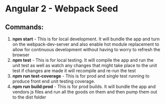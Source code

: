 # Angular 2 - Webpack Seed

## Commands:
1. **npm start** - This is for local development. It will bundle the app and turn on the webpack-dev-server and also enable hot module replacement
   to allow for continuous development without having to worry to refresh the browser
2. **npm test** - This is for local testing. It will compile the app and run the unit test as well as watch any changes that might take place to the unit test
   if changes are made it will recompile and re-run the test
3. **npm run test-coverage** - This is for prod and single test running to produce front end unit testing coverage.
4. **npm run build:prod** - This is for prod builds. It will bundle the app and vendors js files and run all the goods on them and then pump them out to the dist
   folder